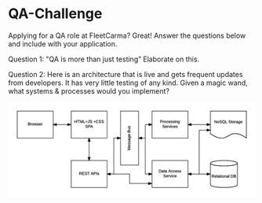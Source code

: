 # QA-Challenge

Applying for a QA role at FleetCarma? Great! Answer the questions below and include with your application. 

Question 1: "QA is more than just testing”  Elaborate on this.

Question 2: Here is an architecture that is live and gets frequent updates from developers. It has very little testing of any kind. Given a magic wand, what systems & processes would you implement?
 
![alt tag](https://raw.githubusercontent.com/FleetCarma/QA-Challenge/master/QA%20Question.png)
